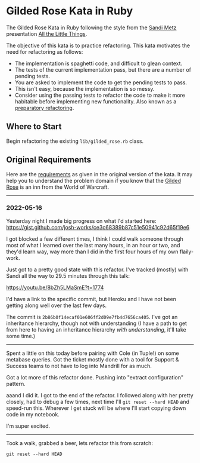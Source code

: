 Gilded Rose Kata in Ruby
========================

The Gilded Rose Kata in Ruby following the style from the [Sandi Metz](https://twitter.com/sandimetz)
presentation [All the Little Things](https://www.youtube.com/watch?v=8bZh5LMaSmE).

The objective of this kata is to practice refactoring. This kata motivates the need for refactoring as follows:

* The implementation is spaghetti code, and difficult to glean context.
* The tests of the current implementation pass, but there are a number of pending tests.
* You are asked to implement the code to get the pending tests to pass.
* This isn't easy, because the implementation is so messy.
* Consider using the passing tests to refactor the code to make it more habitable before implementing new functionality.
Also known as a [preparatory refactoring](http://martinfowler.com/articles/workflowsOfRefactoring/#preparatory).

## Where to Start

Begin refactoring the existing `lib/gilded_rose.rb` class.

## Original Requirements

Here are the [requirements](https://github.com/jimweirich/gilded_rose_kata#original-description-of-the-gilded-rose)
as given in the original version of the kata. It may help you to understand the problem domain if you know
that the [Gilded Rose](http://wowwiki.wikia.com/wiki/Gilded_Rose) is an inn from the World of Warcraft.


-----------------

### 2022-05-16

Yesterday night I made big progress on what I'd started here: https://gist.github.com/josh-works/ce3c68389b87c51e50941c92d65f19e6

I got blocked a few different times, I think I could walk someone through most of what I learned over the last many hours, in an hour or two, and they'd learn way, way more than I did in the first four hours of my own flaily-work.

Just got to a pretty good state with this refactor. I've tracked (mostly) with Sandi all the way to 29.5 minutes through this talk:

https://youtu.be/8bZh5LMaSmE?t=1774

I'd have a link to the specific commit, but Heroku and I have not been getting along well over the last few days.

The commit is `2b86b0f14ecaf01e606ff2d09e7fb4d7656ca405`. I've got an inheritance hierarchy, though not with understanding (I have a path to get from here to having an inheritance hierarchy _with understanding_, it'll take some time.)

----------

Spent a little on this today before pairing with Cole (in Tuple!) on some metabase queries. Got the ticket mostly done with a tool for Support & Success teams to not have to log into Mandrill for as much.

Got a lot more of this refactor done. Pushing into "extract configuration" pattern.

aaand I did it. I got to the end of the refactor. I followed along with her pretty closely, had to debug a few times, next time I'll `git reset --hard HEAD` and speed-run this. Wherever I get stuck will be where I'll start copying down code in my notebook.

I'm super excited.

----------

Took a walk, grabbed a beer, lets refactor this from scratch:

```
git reset --hard HEAD 
```
